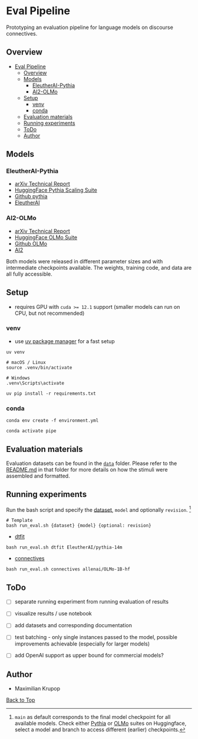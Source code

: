 # Eval Pipeline

Prototyping an evaluation pipeline for language models on discourse connectives.

## Overview

- [Eval Pipeline](#eval-pipeline)
  - [Overview](#overview)
  - [Models](#models)
    - [EleutherAI-Pythia](#eleutherai-pythia)
    - [AI2-OLMo](#ai2-olmo)
  - [Setup](#setup)
    - [venv](#venv)
    - [conda](#conda)
  - [Evaluation materials](#evaluation-materials)
  - [Running experiments](#running-experiments)
  - [ToDo](#todo)
  - [Author](#author)

## Models

### EleutherAI-Pythia

- [arXiv Technical Report](https://arxiv.org/abs/2304.01373)
- [HuggingFace Pythia Scaling Suite](https://huggingface.co/collections/EleutherAI/pythia-scaling-suite-64fb5dfa8c21ebb3db7ad2e1)
- [Github pythia](https://github.com/EleutherAI/pythia)
- [EleutherAI](https://www.eleuther.ai/)

### AI2-OLMo

- [arXiv Technical Report](https://arxiv.org/abs/2402.00838)
- [HuggingFace OLMo Suite](https://huggingface.co/collections/allenai/olmo-suite-65aeaae8fe5b6b2122b46778)
- [Github OLMo](https://github.com/allenai/OLMo)
- [AI2](https://allenai.org/)

Both models were released in different parameter sizes and with intermediate checkpoints available. The weights, training code, and data are all fully accessible.

## Setup

- requires GPU with `cuda >= 12.1` support (smaller models can run on CPU, but not recommended)

### venv

- use [uv package manager](https://github.com/astral-sh/uv) for a fast setup

```shell
uv venv
```

```shell
# macOS / Linux
source .venv/bin/activate
```

```shell
# Windows
.venv\Scripts\activate
```

```shell
uv pip install -r requirements.txt
```

### conda

```shell
conda env create -f environment.yml
```

```shell
conda activate pipe
```

## Evaluation materials

Evaluation datasets can be found in the [`data`](data) folder.
Please refer to the [README.md](data/README.md) in that folder for more details on how the stimuli were assembled and formatted.

## Running experiments

Run the bash script and specify the [dataset](data/README.md), `model` and optionally `revision`. [^1]

```shell
# Template
bash run_eval.sh {dataset} {model} {optional: revision}
```

- [dtfit](data/dtfit/README.md)

```shell
bash run_eval.sh dtfit EleutherAI/pythia-14m
```

- [connectives](data/connectives/README.md)

```shell
bash run_eval.sh connectives allenai/OLMo-1B-hf
```

[^1]: `main` as default corresponds to the final model checkpoint for all available models. Check either [Pythia](https://huggingface.co/collections/EleutherAI/pythia-scaling-suite-64fb5dfa8c21ebb3db7ad2e1) or [OLMo](https://huggingface.co/collections/allenai/olmo-suite-65aeaae8fe5b6b2122b46778) suites on Huggingface, select a model and branch to access different (earlier) checkpoints.

## ToDo

- [ ] separate running experiment from running evaluation of results

- [ ] visualize results / use notebook

- [ ] add datasets and corresponding documentation

- [ ] test batching - only single instances passed to the model, possible improvements achievable (especially for larger models)

- [ ] add OpenAI support as upper bound for commercial models?

## Author

- Maximilian Krupop

[Back to Top](#eval-pipeline)
